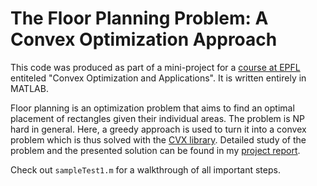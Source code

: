 # The Floor Planning Problem: A Convex Optimization Approach

This code was produced as part of a mini-project for a [course at EPFL](http://edu.epfl.ch/coursebook/en/convex-optimization-and-applications-CS-454) entiteled "Convex Optimization and Applications". It is written entirely in MATLAB.

Floor planning is an optimization problem that aims to find an optimal placement of rectangles given their individual areas. The problem is NP hard in general. Here, a greedy approach is used to turn it into a convex problem which is thus solved with the [CVX library](http://cvxr.com/cvx/). Detailed study of the problem and the presented solution can be found in my [project report](https://github.com/bojan-karlas/floor-planning/blob/master/report/Bojan-Karlas-Floor-Planning-Report.pdf).

Check out `sampleTest1.m` for a walkthrough of all important steps.